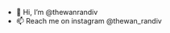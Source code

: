 - 👋 Hi, I’m @thewanrandiv
- 📫 Reach me on instagram @thewan_randiv

<!---
thewanrandiv/thewanrandiv is a ✨ special ✨ repository because its `README.md` (this file) appears on your GitHub profile.
You can click the Preview link to take a look at your changes.
--->
